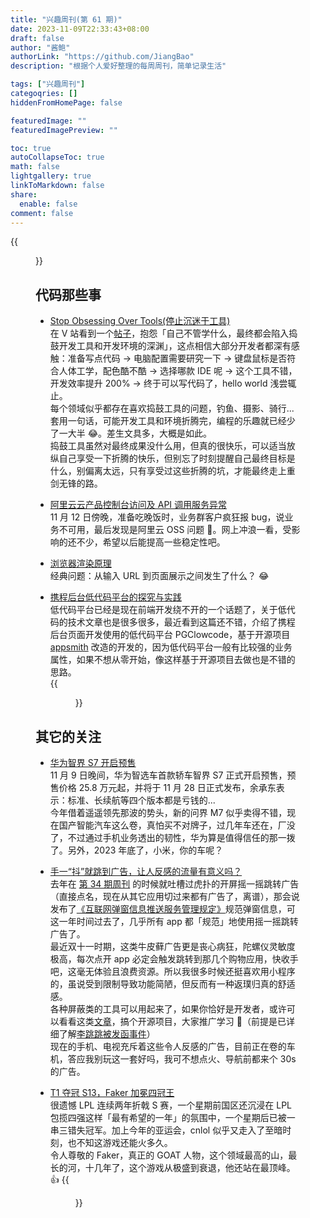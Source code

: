 ```yaml
---
title: "兴趣周刊(第 61 期)"
date: 2023-11-09T22:33:43+08:00
draft: false
author: "酱鲍"
authorLink: "https://github.com/JiangBao"
description: "根据个人爱好整理的每周周刊，简单记录生活"

tags: ["兴趣周刊"]
categoqries: []
hiddenFromHomePage: false

featuredImage: ""
featuredImagePreview: ""

toc: true
autoCollapseToc: true
math: false
lightgallery: true
linkToMarkdown: false
share:
  enable: false
comment: false
---
```


<!--more-->
{{<figure src="https://jiangbao-1258001083.cos.ap-shanghai.myqcloud.com/yuanyan231111.jpg" title="这只鸳鸯懒洋洋随波逐流的样子看着很享受">}}

## 代码那些事
* [Stop Obsessing Over Tools(停止沉迷于工具)](https://plug-world.com/posts/stop-obsessing-over-tools/)  
在 V 站看到一个[帖子](https://www.v2ex.com/t/990160)，抱怨「自己不管学什么，最终都会陷入捣鼓开发工具和开发环境的深渊」，这点相信大部分开发者都深有感触：准备写点代码 -> 电脑配置需要研究一下 -> 键盘鼠标是否符合人体工学，配色酷不酷 -> 选择哪款 IDE 呢 -> 这个工具不错，开发效率提升 200% -> 终于可以写代码了，hello world 浅尝辄止。  
每个领域似乎都存在喜欢捣鼓工具的问题，钓鱼、摄影、骑行...套用一句话，可能开发工具和环境折腾完，编程的乐趣就已经少了一大半 😂。差生文具多，大概是如此。  
捣鼓工具虽然对最终成果没什么用，但真的很快乐，可以适当放纵自己享受一下折腾的快乐，但别忘了时刻提醒自己最终目标是什么，别偏离太远，只有享受过这些折腾的坑，才能最终走上重剑无锋的路。

* [阿里云云产品控制台访问及 API 调用服务异常](https://help.aliyun.com/noticelist/articleid/1064981333.html?spm=a2c4g.789004748.n2.6.3ebb18651bHdzU)  
11 月 12 日傍晚，准备吃晚饭时，业务群客户疯狂报 bug，说业务不可用，最后发现是阿里云 OSS 问题 🤔。网上冲浪一看，受影响的还不少，希望以后能提高一些稳定性吧。

* [浏览器渲染原理](https://mp.weixin.qq.com/s/iLKNsJ6DI8axo2ZRGozfLQ)  
经典问题：从输入 URL 到页面展示之间发生了什么？ 😂

* [携程后台低代码平台的探究与实践](https://mp.weixin.qq.com/s/vvHAx1U2O6zFlFxBNZPX7w)  
低代码平台已经是现在前端开发绕不开的一个话题了，关于低代码的技术文章也是很多很多，最近看到这篇还不错，介绍了携程后台页面开发使用的低代码平台 PGClowcode，基于开源项目 [appsmith](https://github.com/appsmithorg/appsmith) 改造的开发的，因为低代码平台一般有比较强的业务属性，如果不想从零开始，像这样基于开源项目去做也是不错的思路。  
{{<figure src="https://jiangbao-1258001083.cos.ap-shanghai.myqcloud.com/pgclowcode.jpeg" width="500">}}

## 其它的关注
* [华为智界 S7 开启预售](https://www.nbd.com.cn/articles/2023-11-09/3107076.html)  
11 月 9 日晚间，华为智选车首款轿车智界 S7 正式开启预售，预售价格 25.8 万元起，并将于 11 月 28 日正式发布，余承东表示：标准、长续航等四个版本都是亏钱的...  
今年借着遥遥领先那波的势头，新的问界 M7 似乎卖得不错，现在国产智能汽车这么卷，真怕买不对牌子，过几年车还在，厂没了，不过通过手机业务透出的韧性，华为算是值得信任的那一拨了。另外，2023 年底了，小米，你的车呢？

* [手一“抖”就跳到广告，让人反感的流量有意义吗？](https://zqb.cyol.com/html/2023-11/08/nw.D110000zgqnb_20231108_5-08.htm)  
去年在 [第 34 期周刊](/weekly/34) 的时候就吐槽过虎扑的开屏摇一摇跳转广告（直接点名，现在从其它应用切过来都有广告了，离谱），那会说发布了[《互联网弹窗信息推送服务管理规定》](http://www.gov.cn/zhengce/zhengceku/2022-09/09/content_5709179.htm)规范弹窗信息，可这一年时间过去了，几乎所有 app 都「规范」地使用摇一摇跳转广告了。  
最近双十一时期，这类牛皮藓广告更是丧心病狂，陀螺仪灵敏度极高，每次点开 app 必定会触发跳转到那几个购物应用，快收手吧，这毫无体验且浪费资源。所以我很多时候还挺喜欢用小程序的，虽说受到限制导致功能简陋，但反而有一种返璞归真的舒适感。  
各种屏蔽类的工具可以用起来了，如果你恰好是开发者，或许可以看看这类[文章](https://juejin.cn/post/7272735633457086498)，搞个开源项目，大家推广学习 🐶（前提是已详细了解[李跳跳被发函事件](https://mp.weixin.qq.com/s/ha6hHr40umlj-ExHdGFXXw)）  
现在的手机、电视充斥着这些令人反感的广告，目前正在卷的车机，答应我别玩这一套好吗，我可不想点火、导航前都来个 30s 的广告。

* [T1 夺冠 S13，Faker 加冕四冠王](https://lol.qq.com/v/v2/detail.shtml?docid=12611027679669632391)  
很遗憾 LPL 连续两年折戟 S 赛，一个星期前国区还沉浸在 LPL 包揽四强这样「最有希望的一年」的氛围中，一个星期后已被一串三错失冠军。加上今年的亚运会，cnlol 似乎又走入了至暗时刻，也不知这游戏还能火多久。  
令人尊敬的 Faker，真正的 GOAT 人物，这个领域最高的山，最长的河，十几年了，这个游戏从极盛到衰退，他还站在最顶峰。👍
{{<figure src="https://jiangbao-1258001083.cos.ap-shanghai.myqcloud.com/s13faker.jpg">}}